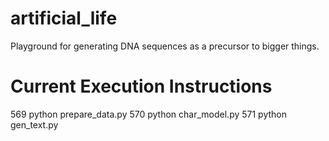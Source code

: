 # artificial_life

Playground for generating DNA sequences as a precursor to bigger things.

# Current Execution Instructions
  569  python prepare_data.py 
  570  python char_model.py 
  571  python gen_text.py 
